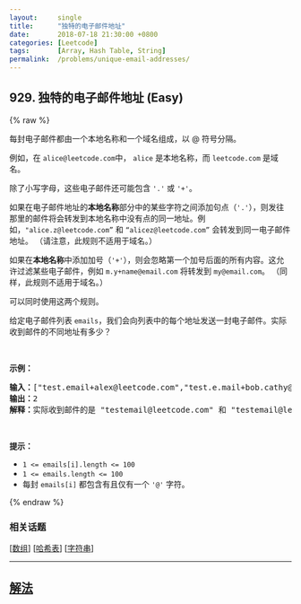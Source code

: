 ```yaml
---
layout:     single
title:      "独特的电子邮件地址"
date:       2018-07-18 21:30:00 +0800
categories: [Leetcode]
tags:       [Array, Hash Table, String]
permalink:  /problems/unique-email-addresses/
---
```


## 929. 独特的电子邮件地址 (Easy)

{% raw %}

<p>每封电子邮件都由一个本地名称和一个域名组成，以 @ 符号分隔。</p>

<p>例如，在&nbsp;<code>alice@leetcode.com</code>中，&nbsp;<code>alice</code>&nbsp;是本地名称，而&nbsp;<code>leetcode.com</code>&nbsp;是域名。</p>

<p>除了小写字母，这些电子邮件还可能包含 <code>&#39;.&#39;</code> 或 <code>&#39;+&#39;</code>。</p>

<p>如果在电子邮件地址的<strong>本地名称</strong>部分中的某些字符之间添加句点（<code>&#39;.&#39;</code>），则发往那里的邮件将会转发到本地名称中没有点的同一地址。例如，<code>&quot;alice.z@leetcode.com&rdquo;</code> 和 <code>&ldquo;alicez@leetcode.com&rdquo;</code>&nbsp;会转发到同一电子邮件地址。 （请注意，此规则不适用于域名。）</p>

<p>如果在<strong>本地名称</strong>中添加加号（<code>&#39;+&#39;</code>），则会忽略第一个加号后面的所有内容。这允许过滤某些电子邮件，例如 <code>m.y+name@email.com</code> 将转发到 <code>my@email.com</code>。 （同样，此规则不适用于域名。）</p>

<p>可以同时使用这两个规则。</p>

<p>给定电子邮件列表 <code>emails</code>，我们会向列表中的每个地址发送一封电子邮件。实际收到邮件的不同地址有多少？</p>

<p>&nbsp;</p>

<p><strong>示例：</strong></p>

<pre><strong>输入：</strong>[&quot;test.email+alex@leetcode.com&quot;,&quot;test.e.mail+bob.cathy@leetcode.com&quot;,&quot;testemail+david@lee.tcode.com&quot;]
<strong>输出：</strong>2
<strong>解释：</strong>实际收到邮件的是 &quot;testemail@leetcode.com&quot; 和 &quot;testemail@lee.tcode.com&quot;。
</pre>

<p>&nbsp;</p>

<p><strong>提示：</strong></p>

<ul>
	<li><code>1 &lt;= emails[i].length&nbsp;&lt;= 100</code></li>
	<li><code>1 &lt;= emails.length &lt;= 100</code></li>
	<li>每封 <code>emails[i]</code> 都包含有且仅有一个 <code>&#39;@&#39;</code> 字符。</li>
</ul>

{% endraw %}

### 相关话题
  [[数组](https://github.com/openset/leetcode/tree/master/tag/array/README.md)]
  [[哈希表](https://github.com/openset/leetcode/tree/master/tag/hash-table/README.md)]
  [[字符串](https://github.com/openset/leetcode/tree/master/tag/string/README.md)]

---

## [解法](https://github.com/openset/leetcode/tree/master/problems/unique-email-addresses)
